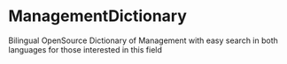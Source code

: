 # ManagementDictionary

Bilingual OpenSource Dictionary of Management with easy search in both languages for those interested in this field
